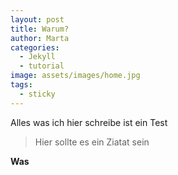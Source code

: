 ```yaml
---
layout: post
title: Warum?
author: Marta
categories:
  - Jekyll
  - tutorial
image: assets/images/home.jpg
tags:
  - sticky
---
```

Alles was ich hier schreibe ist ein Test

>Hier sollte es ein Ziatat sein

**Was**



